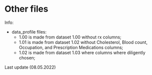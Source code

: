 # Other files

Info:
- data_profile files:
    - 1.00 is made from dataset 1.00 without rx columns;
    - 1.01 is made from dataset 1.02 without Cholesterol, Blood count, Occupation, and Prescription Medications columns;
    - 1.02 is made from dataset 1.03 where columns where diligently chosen;

Last update (08.05.2022)